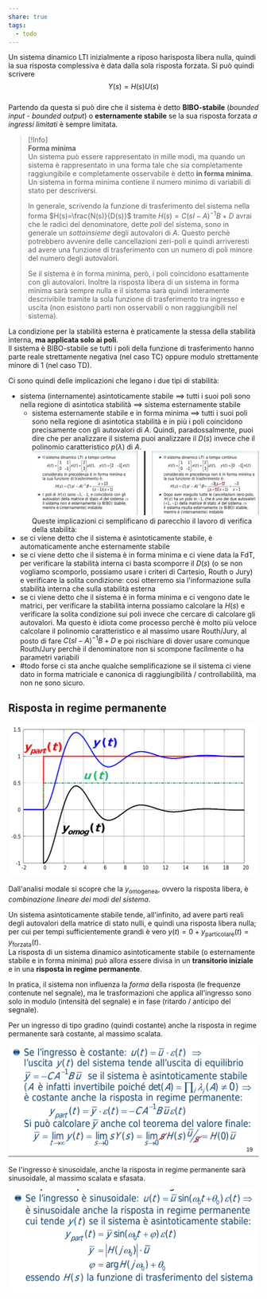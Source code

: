 ```yaml
---  
share: true  
tags:  
  - todo  
---  
```

Un sistema dinamico LTI inizialmente a riposo harisposta libera nulla, quindi la sua risposta complessiva è data dalla sola risposta forzata. Si può quindi scrivere   
$$Y(s)=H(s)U(s)$$  
Partendo da questa si può dire che il sistema è detto **BIBO-stabile** (*bounded input - bounded output*) o **esternamente stabile** se la sua risposta forzata *a ingressi limitati* è sempre limitata.  
  
> [!Info]  
> **Forma minima**  
> Un sistema può essere rappresentato in mille modi, ma quando un sistema è rappresentato in una forma tale che sia completamente raggiungibile e completamente osservabile è detto **in forma minima**. Un sistema in forma minima contiene il numero minimo di variabili di stato per descriversi.  
>   
> In generale, scrivendo la funzione di trasferimento del sistema nella forma $H(s)=\frac{N(s)}{D(s)}$ tramite $H(s)=C(sI-A)^{-1}B+D$ avrai che le radici del denominatore, dette *poli* del sistema, sono in generale un *sottoinsieme* degli autovalori di $A$. Questo perchè potrebbero avvenire delle cancellazioni zeri-poli e quindi arriveresti ad avere una funzione di trasferimento con un numero di poli minore del numero degli autovalori.  
>   
> Se il sistema è in forma minima, però, i poli coincidono esattamente con gli autovalori. Inoltre la risposta libera di un sistema in forma minima sarà sempre nulla e il sistema sarà quindi interamente descrivibile tramite la sola funzione di trasferimento tra ingresso e uscita (non esistono parti non osservabili o non raggiungibili nel sistema).  
  
La condizione per la stabilità esterna è praticamente la stessa della stabilità interna, **ma applicata solo ai poli**.  
Il sistema è BIBO-stabile se tutti i poli della funzione di trasferimento hanno parte reale strettamente negativa (nel caso TC) oppure modulo strettamente minore di 1 (nel caso TD).  
  
Ci sono quindi delle implicazioni che legano i due tipi di stabilità:  
- sistema (internamente) asintoticamente stabile $\implies$ tutti i suoi poli sono nella regione di asintotica stabilità $\implies$ sistema esternamente stabile   
	- sistema esternamente stabile e in forma minima $\implies$ tutti i suoi poli sono nella regione di asintotica stabilità e in più i poli coincidono precisamente con gli autovalori di $A$. Quindi, paradossalmente, puoi dire che per analizzare il sistema puoi analizzare il $D(s)$ invece che il polinomio caratteristico $p(\lambda)$ di $A$.  
 ![Pasted image 20240502161926.png](./img/Pasted%20image%2020240502161926.png)  
Queste implicazioni ci semplificano di parecchio il lavoro di verifica della stabilità:  
- se ci viene detto che il sistema è asintoticamente stabile, è automaticamente anche esternamente stabile  
- se ci viene detto che il sistema è in forma minima e ci viene data la FdT, per verificare la stabilità interna ci basta scomporre il $D(s)$ (o se non vogliamo scomporlo, possiamo usare i criteri di Cartesio, Routh o Jury) e verificare la solita condizione: così otterremo sia l'informazione sulla stabilità interna che sulla stabilità esterna  
- se ci viene detto che il sistema è in forma minima e ci vengono date le matrici, per verificare la stabilità interna possiamo calcolare la $H(s)$ e verificare la solita condizione sui poli invece che cercare di calcolare gli autovalori. Ma questo è idiota come processo perchè è molto più veloce calcolare il polinomio caratteristico e al massimo usare Routh/Jury, al posto di fare $C(sI-A)^{-1}B+D$ e poi rischiare di dover usare comunque Routh/Jury perchè il denominatore non si scompone facilmente o ha parametri variabili  
- #todo forse ci sta anche qualche semplificazione se il sistema ci viene dato in forma matriciale e canonica di raggiungibilità / controllabilità, ma non ne sono sicuro.  
  
## Risposta in regime permanente  
  
![](./img/confr_omg_part.png)  
  
Dall'analisi modale si scopre che la $y_\text{omogenea}$, ovvero la risposta libera, è *combinazione lineare dei modi del sistema*.   
  
Un sistema asintoticamente stabile tende, all'infinito, ad avere parti reali degli autovalori della matrice di stato nulli, e quindi una risposta libera nulla; per cui per tempi sufficientemente grandi è vero $y(t)=0+y_{\text{particolare}}(t)=y_{\text{forzata}}(t)$.  
La risposta di un sistema dinamico asintoticamente stabile (o esternamente stabile e in forma minima) può allora essere divisa in un **transitorio iniziale** e in una **risposta in regime permanente**.   
  
In pratica, il sistema non influenza la *forma* della risposta (le frequenze contenute nel segnale), ma le trasformazioni che applica all'ingresso sono solo in modulo (intensità del segnale) e in fase (ritardo / anticipo del segnale).  
  
Per un ingresso di tipo gradino (quindi costante) anche la risposta in regime permanente sarà costante, al massimo scalata.   
  
![](./img/perm_grad.png)  
  
Se l'ingresso è sinusoidale, anche la risposta in regime permanente sarà sinusoidale, al massimo scalata e sfasata.  
  
![](./img/perm_sin.png)  
